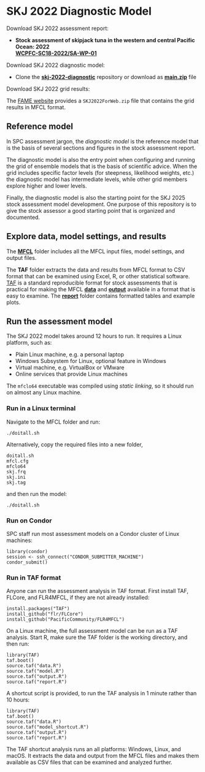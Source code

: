 # SKJ 2022 Diagnostic Model

Download SKJ 2022 assessment report:

- **Stock assessment of skipjack tuna in the western and central Pacific Ocean: 2022**\
  **[WCPFC-SC18-2022/SA-WP-01](https://meetings.wcpfc.int/node/16242)**

Download SKJ 2022 diagnostic model:

- Clone the **[skj-2022-diagnostic](https://github.com/PacificCommunity/ofp-sam-skj-2022-diagnostic)** repository or download as **[main.zip](https://github.com/PacificCommunity/ofp-sam-skj-2022-diagnostic/archive/refs/heads/main.zip)** file

Download SKJ 2022 grid results:

The [FAME website](https://fame.spc.int/resources/stockassessmentfiles) provides a `SKJ2022ForWeb.zip` file that contains the grid results in MFCL format.

## Reference model

In SPC assessment jargon, the *diagnostic model* is the reference model that is the basis of several sections and figures in the stock assessment report.

The diagnostic model is also the entry point when configuring and running the grid of ensemble models that is the basis of scientific advice. When the grid includes specific factor levels (for steepness, likelihood weights, etc.) the diagnostic model has intermediate levels, while other grid members explore higher and lower levels.

Finally, the diagnostic model is also the starting point for the SKJ 2025 stock assessment model development. One purpose of this repository is to give the stock assessor a good starting point that is organized and documented.

## Explore data, model settings, and results

The **[MFCL](MFCL)** folder includes all the MFCL input files, model settings, and output files.

The **TAF** folder extracts the data and results from MFCL format to CSV format that can be examined using Excel, R, or other statistical software. [TAF](https://cran.r-project.org/package=TAF) is a standard reproducible format for stock assessments that is practical for making the MFCL **[data](TAF/data)** and **[output](TAF/output)** available in a format that is easy to examine. The **[report](TAF/report)** folder contains formatted tables and example plots.

## Run the assessment model

The SKJ 2022 model takes around 12 hours to run. It requires a Linux platform, such as:

- Plain Linux machine, e.g. a personal laptop
- Windows Subsystem for Linux, optional feature in Windows
- Virtual machine, e.g. VirtualBox or VMware
- Online services that provide Linux machines

The `mfclo64` executable was compiled using *static linking*, so it should run on almost any Linux machine.

### Run in a Linux terminal

Navigate to the MFCL folder and run:

```
./doitall.sh
```

Alternatively, copy the required files into a new folder,

```
doitall.sh
mfcl.cfg
mfclo64
skj.frq
skj.ini
skj.tag
```

and then run the model:

```
./doitall.sh
```

### Run on Condor

SPC staff run most assessment models on a Condor cluster of Linux machines:

```
library(condor)
session <- ssh_connect("CONDOR_SUBMITTER_MACHINE")
condor_submit()
```

### Run in TAF format

Anyone can run the assessment analysis in TAF format. First install TAF, FLCore, and FLR4MFCL, if they are not already installed:

```
install.packages("TAF")
install_github("flr/FLCore")
install_github("PacificCommunity/FLR4MFCL")
```

On a Linux machine, the full assessment model can be run as a TAF analysis. Start R, make sure the TAF folder is the working directory, and then run:

```
library(TAF)
taf.boot()
source.taf("data.R")
source.taf("model.R")
source.taf("output.R")
source.taf("report.R")
```

A shortcut script is provided, to run the TAF analysis in 1 minute rather than 10 hours:

```
library(TAF)
taf.boot()
source.taf("data.R")
source.taf("model_shortcut.R")
source.taf("output.R")
source.taf("report.R")
```

The TAF shortcut analysis runs an all platforms: Windows, Linux, and macOS. It extracts the data and output from the MFCL files and makes them available as CSV files that can be examined and analyzed further.
